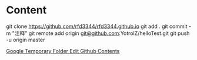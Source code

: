 
# Content

git clone https://github.com/rfd3344/rfd3344.github.io
git add .
git commit -m "注释"
git remote add origin git@github.com:YotrolZ/helloTest.git
git push -u origin master


<a href="https://drive.google.com/drive/folders/0B4hURf1yuAzuWUM4bk5oZ0Z3YXc?usp=sharing"> Google Temporary Folder </a>
<a href="https://github.com/rfd3344/rfd3344.github.io">Edit Github Contents </a>